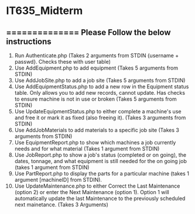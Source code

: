 # IT635_Midterm
==============
Please Follow the below instructions
-----------------------------------

1. Run Authenticate.php (Takes 2 arguments from STDIN {username + passwd}. Checks these with user table)
2. Use AddEquipment.php to add equipment (Takes 5 arguments from STDIN)
3. Use AddJobSite.php to add a job site (Takes 5 arguments from STDIN)
4. Use AddEquipmentStatus.php to add a new row in the Equipment status table. Only allows you to add new records, cannot update. Has checks to ensure machine is not in use or broken (Takes 5 arguments from STDIN)
5. Use UpdateEquipmentStatus.php to either complete a machine's use and free it or mark it as fixed (also freeing it). (Takes 3 arguments from STDIN)
6. Use AddJobMaterials to add materials to a specific job site (Takes 3 arguments from STDIN)
7. Use EquipmentReport.php to show which machines a job currently needs and for what material (Takes 1 argument from STDIN)
8. Use JobReport.php to show a job's status (completed or on going), the dates, tonnage, and what equipment is still needed for the on going job (takes 1 argument from STDIN)
9. Use PartReport.php to display the parts for a particular machine (takes 1 argument [machineID] from STDIN).
10. Use UpdateMaintenance.php to either Correct the Last Maintenance (option 2) or enter the Next Maintenance (option 1). Option 1 will automatically update the last Maintenance to the previously scheduled next mainetance. (Takes 3 Arguments) 
